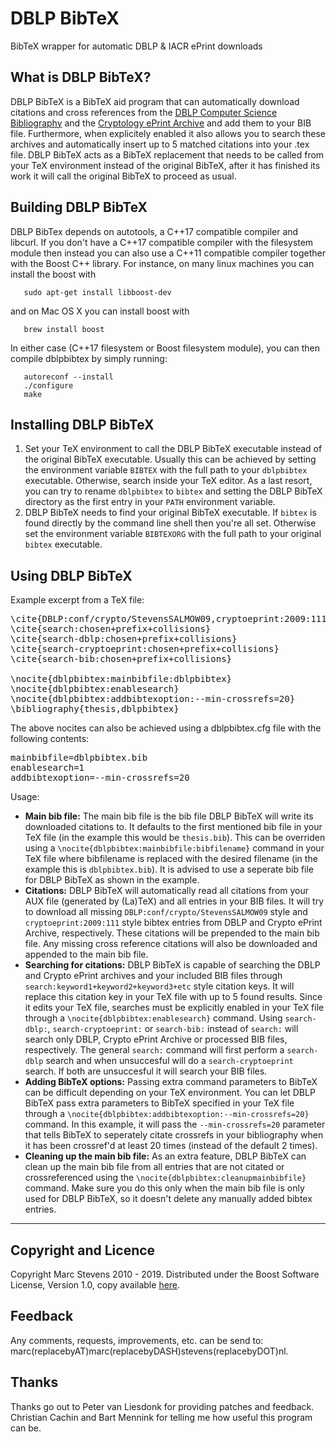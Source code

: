 # DBLP BibTeX

BibTeX wrapper for automatic DBLP &amp; IACR ePrint downloads

## What is DBLP BibTeX?

DBLP BibTeX is a BibTeX aid program that can automatically download citations and cross references from the [DBLP Computer Science Bibliography](http://www.dblp.org) and the [Cryptology ePrint Archive](http://eprint.iacr.org) and add them to your BIB file. Furthermore, when explicitely enabled it also allows you to search these archives and automatically insert up to 5 matched citations into your .tex file. DBLP BibTeX acts as a BibTeX replacement that needs to be called from your TeX environment instead of the original BibTeX, after it has finished its work it will call the original BibTeX to proceed as usual.

## Building DBLP BibTeX

DBLP BibTex depends on autotools, a C++17 compatible compiler and libcurl.
If you don't have a C++17 compatible compiler with the filesystem module then
instead you can also use a C++11 compatible compiler together with the Boost C++ library.
For instance, on many linux machines you can install the boost with 
```
   sudo apt-get install libboost-dev
```
and on Mac OS X you can install boost with 
```
   brew install boost
```

In either case (C++17 filesystem or Boost filesystem module), you can then compile dblpbibtex by simply running:
```
   autoreconf --install
   ./configure
   make
```


## Installing DBLP BibTeX

1.  Set your TeX environment to call the DBLP BibTeX executable instead of the original BibTeX executable. Usually this can be achieved by setting the environment variable `BIBTEX` with the full path to your `dblpbibtex` executable. Otherwise, search inside your TeX editor. As a last resort, you can try to rename `dblpbibtex` to `bibtex` and setting the DBLP BibTeX directory as the first entry in your `PATH` environment variable.
2.  DBLP BibTeX needs to find your original BibTeX executable. If `bibtex` is found directly by the command line shell then you're all set. Otherwise set the environment variable `BIBTEXORG` with the full path to your original `bibtex` executable.

## Using DBLP BibTeX

Example excerpt from a TeX file:

<pre>\cite{DBLP:conf/crypto/StevensSALMOW09,cryptoeprint:2009:111}
\cite{search:chosen+prefix+collisions}
\cite{search-dblp:chosen+prefix+collisions}
\cite{search-cryptoeprint:chosen+prefix+collisions}
\cite{search-bib:chosen+prefix+collisions}

\nocite{dblpbibtex:mainbibfile:dblpbibtex}
\nocite{dblpbibtex:enablesearch}
\nocite{dblpbibtex:addbibtexoption:--min-crossrefs=20}
\bibliography{thesis,dblpbibtex}
</pre>

The above nocites can also be achieved using a dblpbibtex.cfg file with the following contents:

<pre>mainbibfile=dblpbibtex.bib
enablesearch=1
addbibtexoption=--min-crossrefs=20
</pre>

Usage:

*   **Main bib file:** The main bib file is the bib file DBLP BibTeX will write its downloaded citations to. It defaults to the first mentioned bib file in your TeX file (in the example this would be `thesis.bib`). This can be overriden using a `\nocite{dblpbibtex:mainbibfile:bibfilename}` command in your TeX file where bibfilename is replaced with the desired filename (in the example this is `dblpbibtex.bib`). It is advised to use a seperate bib file for DBLP BibTeX as shown in the example.
*   **Citations:** DBLP BibTeX will automatically read all citations from your AUX file (generated by (La)TeX) and all entries in your BIB files. It will try to download all missing `DBLP:conf/crypto/StevensSALMOW09` style and `cryptoeprint:2009:111` style bibtex entries from DBLP and Crypto ePrint Archive, respectively. These citations will be prepended to the main bib file. Any missing cross reference citations will also be downloaded and appended to the main bib file.
*   **Searching for citations:** DBLP BibTeX is capable of searching the DBLP and Crypto ePrint archives and your included BIB files through `search:keyword1+keyword2+keyword3+etc` style citation keys. It will replace this citation key in your TeX file with up to 5 found results. Since it edits your TeX file, searches must be explicitly enabled in your TeX file through a `\nocite{dblpbibtex:enablesearch}` command. Using `search-dblp:`, `search-cryptoeprint:` or `search-bib:` instead of `search:` will search only DBLP, Crypto ePrint Archive or processed BIB files, respectively. The general `search:` command will first perform a `search-dblp` search and when unsuccesful will do a `search-cryptoeprint` search. If both are unsuccesful it will search your BIB files.
*   **Adding BibTeX options:** Passing extra command parameters to BibTeX can be difficult depending on your TeX environment. You can let DBLP BibTeX pass extra parameters to BibTeX specified in your TeX file through a `\nocite{dblpbibtex:addbibtexoption:--min-crossrefs=20}` command. In this example, it will pass the `--min-crossrefs=20` parameter that tells BibTeX to seperately citate crossrefs in your bibliography when it has been crossref'd at least 20 times (instead of the default 2 times).
*   **Cleaning up the main bib file:** As an extra feature, DBLP BibTeX can clean up the main bib file from all entries that are not citated or crossreferenced using the `\nocite{dblpbibtex:cleanupmainbibfile}` command. Make sure you do this only when the main bib file is only used for DBLP BibTeX, so it doesn't delete any manually added bibtex entries.

* * *

## Copyright and Licence

Copyright Marc Stevens 2010 - 2019. Distributed under the Boost Software License, Version 1.0, copy available [here](LICENSE.txt).

## Feedback

Any comments, requests, improvements, etc. can be send to: marc(replacebyAT)marc(replacebyDASH)stevens(replacebyDOT)nl.

## Thanks

Thanks go out to Peter van Liesdonk for providing patches and feedback.
Christian Cachin and Bart Mennink for telling me how useful this program can be.
